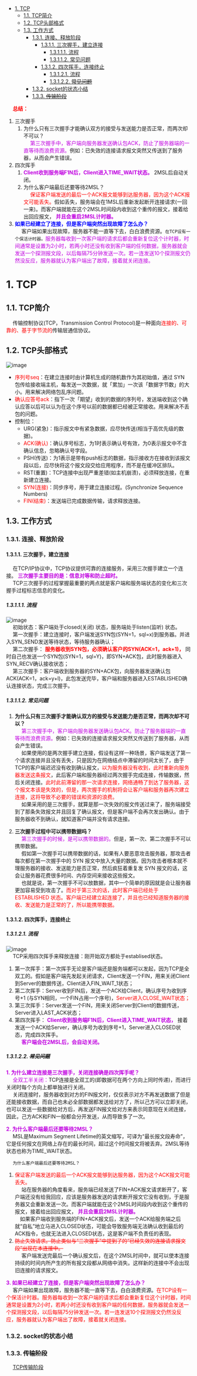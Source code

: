 

<!-- TOC -->

- [1. TCP](#1-tcp)
    - [1.1. TCP简介](#11-tcp简介)
    - [1.2. TCP头部格式](#12-tcp头部格式)
    - [1.3. 工作方式](#13-工作方式)
        - [1.3.1. 连接、释放阶段](#131-连接释放阶段)
            - [1.3.1.1. 三次握手，建立连接](#1311-三次握手建立连接)
                - [1.3.1.1.1. 流程](#13111-流程)
                - [1.3.1.1.2. 常见问题](#13112-常见问题)
            - [1.3.1.2. 四次挥手，连接终止](#1312-四次挥手连接终止)
                - [1.3.1.2.1. 流程](#13121-流程)
                - [1.3.1.2.2. ~~常见问题~~](#13122-常见问题)
        - [1.3.2. socket的状态小结](#132-socket的状态小结)
        - [1.3.3. ~~传输阶段~~](#133-传输阶段)

<!-- /TOC -->



&emsp; **<font color = "red">总结：</font>**  
1. 三次握手  
    1. 为什么只有三次握手才能确认双方的接受与发送能力是否正常，而两次却不可以？  
    &emsp; <font color = "clime">第三次握手中，客户端向服务器发送确认包ACK，防止了服务器端的一直等待而浪费资源。</font>例如：已失效的连接请求报文突然又传送到了服务器，从而会产生错误。  
2. 四次挥手  
    1. **<font color = "clime">Client收到服务端F1N后，Client进入TIME_WAIT状态。</font>** 2MSL后自动关闭。 
    2. 为什么客户端最后还要等待2MSL？  
    &emsp; <font color = "red">保证客户端发送的最后一个ACK报文能够到达服务器，因为这个ACK报文可能丢失。</font>假如丢失，服务端会在1MSL后重新发起断开连接请求(一回一来)。而客户端就能在这个2MSL时间段内收到这个重传的报文，接着给出回应报文， **<font color = "clime">并且会重启2MSL计时器。</font>**  
3. **<font color = "blue">如果已经建立了连接，但是客户端突然出现故障了怎么办？</font>**   
&emsp; 客户端如果出现故障，服务器不能一直等下去，白白浪费资源。`在TCP设有一个保活计时器。`<font color = "clime">服务器每收到一次客户端的请求后都会重新复位这个计时器，时间通常是设置为2小时，若两小时还没有收到客户端的任何数据，服务器就会发送一个探测报文段，以后每隔75分钟发送一次。若一连发送10个探测报文仍然没反应，服务器就认为客户端出了故障，接着就关闭连接。</font>  

# 1. TCP  
<!--
***** TCP
https://mp.weixin.qq.com/s/-t6fS_Hif9jDPsuMlWWeyQ

面试再不怕问TCP了
https://blog.csdn.net/a159357445566/article/details/106411680/
-->

## 1.1. TCP简介  
&emsp; 传输控制协议(TCP，Transmission Control Protocol)是一种面向<font color = "red">连接的、可靠的、基于字节流的</font>传输层通信协议。  

## 1.2. TCP头部格式  
![image](https://gitee.com/wt1814/pic-host/raw/master/images/network/TCP-3.png)   

* <font color = "red">序列号seq</font>：在建立连接时由计算机生成的随机数作为其初始值，通过 SYN 包传给接收端主机，每发送一次数据，就「累加」一次该「数据字节数」的大小。用来解决网络包乱序问题。  
* <font color = "red">确认应答号ack</font>：指下一次「期望」收到的数据的序列号，发送端收到这个确认应答以后可以认为在这个序号以前的数据都已经被正常接收。用来解决不丢包的问题。  
* 控制位：  
    * URG(紧急)：指示报文中有紧急数据，应尽快传送(相当于高优先级的数据)。
    * <font color = "red">ACK(确认)</font>：确认序号标志，为1时表示确认号有效，为0表示报文中不含确认信息，忽略确认号字段。
    * PSH(传送)：为1表示是带有push标志的数据，指示接收方在接收到该报文段以后，应尽快将这个报文段交给应用程序，而不是在缓冲区排队。
    * RST(重置)：TCP连接中出现严重差错(如主机崩溃)，必须释放连接，在重新建立连接。
    * <font color = "red">SYN(连接)</font>：同步序号，用于建立连接过程。(Synchronize Sequence Numbers)
    * <font color = "red">FIN(结束)</font>：发送端已完成数据传输，请求释放连接。 

## 1.3. 工作方式 
### 1.3.1. 连接、释放阶段   
#### 1.3.1.1. 三次握手，建立连接  
&emsp; 在TCP/IP协议中，TCP协议提供可靠的连接服务，采用三次握手建立一个连接。 **<font color = "clime">三次握手主要目的是：信息对等和防止超时。</font>**  
&emsp; TCP三次握手的过程掌握最重要的两点就是客户端和服务端状态的变化和三次握手过程标志信息的变化。  

##### 1.3.1.1.1. 流程  
![image](https://gitee.com/wt1814/pic-host/raw/master/images/network/TCP.png)  
&emsp; 初始状态：客户端处于closed(关闭) 状态，服务端处于listen(监听) 状态。  
&emsp; 第一次握手：建立连接时，客户端发送SYN包(SYN=1，sql=x)到服务器。并进入SYN_SEND发送等待状态，等待服务器确认；  
&emsp; 第二次握手： **<font color = "red">服务器收到SYN包，必须确认客户的SYN(ACK=1，ack+1)，**</font> 同时自己也发送一个SYN包(SYN=1，sql=Y)，即SYN+ACK包，此时服务器进入SYN_RECV确认接收状态；  
&emsp; 第三次握手：客户端收到服务器的SYN+ACK包，向服务器发送确认包ACK(ACK=1，ack=y+l)，此包发送完毕，客户端和服务器进入ESTABLISHED确认连接状态，完成三次握手。  

##### 1.3.1.1.2. 常见问题  
1. **为什么只有三次握手才能确认双方的接受与发送能力是否正常，而两次却不可以？**  
&emsp; <font color = "clime">第三次握手中，客户端向服务器发送确认包ACK。防止了服务器端的一直等待而浪费资源。</font>例如：已失效的连接请求报文突然又传送到了服务器，从而会产生错误。  
&emsp; 如果使用的是两次握手建立连接，假设有这样一种场景，客户端发送了第一个请求连接并且没有丢失，只是因为在网络结点中滞留的时间太长了，由于TCP的客户端迟迟没有收到确认报文，<font color = "red">以为服务器没有收到，此时重新向服务器发送这条报文</font>，此后客户端和服务器经过两次握手完成连接，传输数据，然后关闭连接。<font color = "red">此时此前滞留的那一次请求连接，网络通畅了到达了服务器，这个报文本该是失效的，但是，两次握手的机制将会让客户端和服务器再次建立连接，这将导致不必要的错误和资源的浪费。</font>  
&emsp; 如果采用的是三次握手，就算是那一次失效的报文传送过来了，服务端接受到了那条失效报文并且回复了确认报文，但是客户端不会再次发出确认。由于服务器收不到确认，就知道客户端并没有请求连接。  

2. **三次握手过程中可以携带数据吗？**  
&emsp; <font color = "clime">第三次握手的时候，是可以携带数据的。</font>但是，第一次、第二次握手不可以携带数据。  
&emsp; 假如第一次握手可以携带数据的话，如果有人要恶意攻击服务器，那攻击者每次都在第一次握手中的 SYN 报文中放入大量的数据。因为攻击者根本就不理服务器的接收、发送能力是否正常，然后疯狂着重复发 SYN 报文的话，这会让服务器花费很多时间、内存空间来接收这些报文。  
&emsp; 也就是说，第一次握手不可以放数据，其中一个简单的原因就是会让服务器更加容易受到攻击了。<font color = "red">而对于第三次的话，此时客户端已经处于 ESTABLISHED 状态。客户端已经建立起连接了，并且也已经知道服务器的接收、发送能力是正常的了，所以能携带数据。</font>  

#### 1.3.1.2. 四次挥手，连接终止  
##### 1.3.1.2.1. 流程  
![image](https://gitee.com/wt1814/pic-host/raw/master/images/network/TCP-2.png)  
&emsp; TCP采用四次挥手来释放连接：刚开始双方都处于establised状态。  
1. 第一次挥手：第一次挥手无论是客户端还是服务端都可以发起，因为TCP是全双工的。假如是客户端先发起关闭请求，Client发送一个FIN，用来关闭Client到Server的数据传送，Client进入FIN_WAIT_1状态；  
2. 第二次挥手：Server收到FIN后，发送一个ACK给Client，确认序号为收到序号+1 (与SYN相同，一个FIN占用一个序号)，<font color = "red">Server进入CLOSE_WAIT状态；</font>  
3. 第三次挥手：Server发送一个FIN，用来关闭Server到Client的数据传送，Server进入LAST_ACK状态；  
4. 第四次挥手： **<font color = "clime">Client收到服务端F1N后，Client进入TIME_WAIT状态，</font>** 接着发送一个ACK给Server，确认序号为收到序号+1，Server进入CLOSED状态，完成四次挥手。  
&emsp; **<font color = "clime">客户端会在2MSL后，会自动关闭。</font>**  

##### 1.3.1.2.2. ~~常见问题~~  
**<font color = "clime">1. 为什么建立连接是三次握手，关闭连接确是四次挥手呢？</font>**  
&emsp; <font color = "clime">全双工半关闭：</font>TCP连接是全双工的(即数据可在两个方向上同时传递)，而进行关闭时每个方向上都单独进行关闭。  
&emsp; 关闭连接时，服务器收到对方的FIN报文时，仅仅表示对方不再发送数据了但是还能接收数据，而自己也未必全部数据都发送给对方了，所以己方可以立即关闭，也可以发送一些数据给对方后，再发送FIN报文给对方来表示同意现在关闭连接，因此，己方ACK和FIN一般都会分开发送，从而导致多了一次。    

**<font color = "clime">2. 为什么客户端最后还要等待2MSL？</font>**  
&emsp; MSL是Maximum Segment Lifetime的英文缩写，可译为“最长报文段寿命”，它是任何报文在网络上存在的最长时间，超过这个时间报文将被丢弃。2MSL等待状态也称为TIME_WAIT状态。   

&emsp; `为什么客户端最后还要等待2MSL？`  
1. <font color = "red">保证客户端发送的最后一个ACK报文能够到达服务器，因为这个ACK报文可能丢失。</font>  
&emsp; 站在服务器的角度看来，服务端已经发送了FIN+ACK报文请求断开了，客户端还没有给我回应，应该是服务器发送的请求断开报文它没有收到，于是服务器又会重新发送一次。而客户端就能在这个2MSL时间段内收到这个重传的报文，接着给出回应报文， **<font color = "clime">并且会重启2MSL计时器。</font>**  
&emsp;如果客户端收到服务端的FIN+ACK报文后，发送一个ACK给服务端之后就“自私”地立马进入CLOSED状态，可能会导致服务端无法确认收到最后的ACK指令，也就无法进入CLOSED状态，这是客户端不负责任的表现。  
2. <font color = "red">~~防止失效请求。防止类似与“三次握手”中提到了的“已经失效的连接请求报文段”出现在本连接中。~~</font>   
&emsp; 客户端发送完最后一个确认报文后，在这个2MSL时间中，就可以使本连接持续的时间内所产生的所有报文段都从网络中消失。这样新的连接中不会出现旧连接的请求报文。  

**<font color = "clime">3. 如果已经建立了连接，但是客户端突然出现故障了怎么办？</font>**  
&emsp; 客户端如果出现故障，服务器不能一直等下去，白白浪费资源。<font color = "red">在TCP设有一个保活计时器。服务器每收到一次客户端的请求后都会重新复位这个计时器，时间通常是设置为2小时，若两小时还没有收到客户端的任何数据，服务器就会发送一个探测报文段，以后每隔75分钟发送一次。若一连发送10个探测报文仍然没反应，服务器就认为客户端出了故障，接着就关闭连接。</font>  


### 1.3.2. socket的状态小结  
<!-- 
https://blog.csdn.net/zzhongcy/article/details/38851271
-->

### 1.3.3. ~~传输阶段~~  
&emsp; [TCP传输阶段](/docs/network/TCPTransfer.md)  

